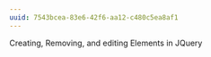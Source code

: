 ```yaml
---
uuid: 7543bcea-83e6-42f6-aa12-c480c5ea8af1
---
```


Creating, Removing, and editing Elements in JQuery
